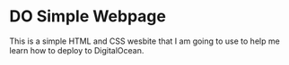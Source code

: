 # DO Simple Webpage

This is a simple HTML and CSS wesbite that I am going to use to help me learn how to deploy to DigitalOcean.